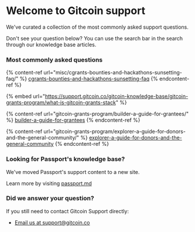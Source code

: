 # Welcome to Gitcoin support

We've curated a collection of the most commonly asked support questions.

Don't see your question below? You can use the search bar in the search through our knowledge base articles.

### Most commonly asked questions

{% content-ref url="misc/cgrants-bounties-and-hackathons-sunsetting-faq/" %}
[cgrants-bounties-and-hackathons-sunsetting-faq](misc/cgrants-bounties-and-hackathons-sunsetting-faq/)
{% endcontent-ref %}

{% embed url="https://support.gitcoin.co/gitcoin-knowledge-base/gitcoin-grants-program/what-is-gitcoin-grants-stack" %}

{% content-ref url="gitcoin-grants-program/builder-a-guide-for-grantees/" %}
[builder-a-guide-for-grantees](gitcoin-grants-program/builder-a-guide-for-grantees/)
{% endcontent-ref %}

{% content-ref url="gitcoin-grants-program/explorer-a-guide-for-donors-and-the-general-community/" %}
[explorer-a-guide-for-donors-and-the-general-community](gitcoin-grants-program/explorer-a-guide-for-donors-and-the-general-community/)
{% endcontent-ref %}



### Looking for Passport's knowledge base?

We've moved Passport's support content to a new site.&#x20;

Learn more by visiting [passport.md](misc/passport.md "mention")



### Did we answer your question?

If you still need to contact Gitcoin Support directly:

* [Email us at support@gitcoin.co](mailto:support@gitcoin.co)
